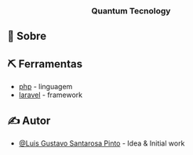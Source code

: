 <h3 align="center">Quantum Tecnology</h3>

## 🧐 Sobre <a name = "about"></a>



## ⛏️ Ferramentas

- [php](https://www.php.net/) - linguagem
- [laravel](https://laravel.com/) - framework

## ✍️ Autor

- [@Luis Gustavo Santarosa Pinto](https://github.com/QuantumTecnology) - Idea & Initial work
